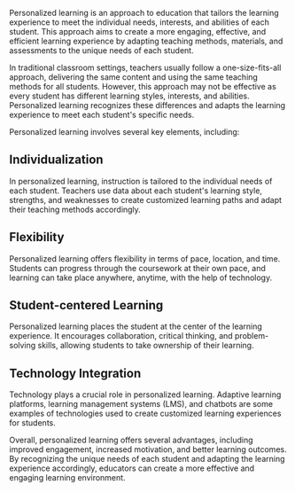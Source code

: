 

Personalized learning is an approach to education that tailors the learning experience to meet the individual needs, interests, and abilities of each student. This approach aims to create a more engaging, effective, and efficient learning experience by adapting teaching methods, materials, and assessments to the unique needs of each student.

In traditional classroom settings, teachers usually follow a one-size-fits-all approach, delivering the same content and using the same teaching methods for all students. However, this approach may not be effective as every student has different learning styles, interests, and abilities. Personalized learning recognizes these differences and adapts the learning experience to meet each student's specific needs.

Personalized learning involves several key elements, including:

Individualization
-----------------

In personalized learning, instruction is tailored to the individual needs of each student. Teachers use data about each student's learning style, strengths, and weaknesses to create customized learning paths and adapt their teaching methods accordingly.

Flexibility
-----------

Personalized learning offers flexibility in terms of pace, location, and time. Students can progress through the coursework at their own pace, and learning can take place anywhere, anytime, with the help of technology.

Student-centered Learning
-------------------------

Personalized learning places the student at the center of the learning experience. It encourages collaboration, critical thinking, and problem-solving skills, allowing students to take ownership of their learning.

Technology Integration
----------------------

Technology plays a crucial role in personalized learning. Adaptive learning platforms, learning management systems (LMS), and chatbots are some examples of technologies used to create customized learning experiences for students.

Overall, personalized learning offers several advantages, including improved engagement, increased motivation, and better learning outcomes. By recognizing the unique needs of each student and adapting the learning experience accordingly, educators can create a more effective and engaging learning environment.
